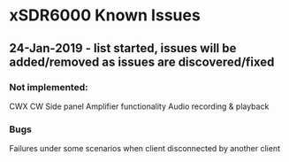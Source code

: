 # xSDR6000 Known Issues

## 24-Jan-2019 - list started, issues will be added/removed as issues are discovered/fixed

### Not implemented:

CWX
CW Side panel
Amplifier functionality
Audio recording & playback


### Bugs

Failures under some scenarios when client disconnected by another client


